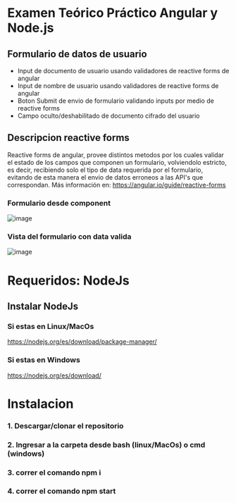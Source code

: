# Examen Teórico Práctico Angular y Node.js

## Formulario de datos de usuario
* Input de documento de usuario usando validadores de reactive forms de angular
* Input de nombre de usuario usando validadores de reactive forms de angular
* Boton Submit de envio de formulario validando inputs por medio de reactive forms
* Campo oculto/deshabilitado de documento cifrado del usuario 

## Descripcion reactive forms
Reactive forms de angular, provee distintos metodos por los cuales validar el estado de los campos que componen un formulario, volviendolo estricto, es decir, recibiendo solo el tipo de data requerida por el formulario, evitando de esta manera el envio de datos erroneos a las API's que correspondan. Más información en: https://angular.io/guide/reactive-forms
### Formulario desde component
![image](https://user-images.githubusercontent.com/45348200/102944200-1a27f780-4488-11eb-8672-fb0ffd75ba9b.png)

### Vista del formulario con data valida
![image](https://user-images.githubusercontent.com/45348200/102944413-b4883b00-4488-11eb-97d8-3d892ba7efe6.png)

# Requeridos: NodeJs
## Instalar NodeJs
### Si estas en Linux/MacOs
https://nodejs.org/es/download/package-manager/
### Si estas en Windows 
https://nodejs.org/es/download/

# Instalacion
### 1. Descargar/clonar el repositorio
### 2. Ingresar a la carpeta desde bash (linux/MacOs) o cmd (windows)
### 3. correr el comando npm i
### 4. correr el comando npm start
